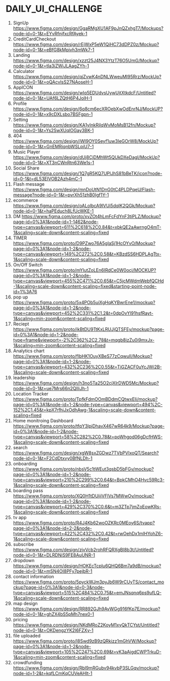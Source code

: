 # DAILY_UI_CHALLENGE

1. SignUp https://www.figma.com/design/GgaRMgXU1AF9pJnQZxhgT7/Mockups?node-id=0-1&t=EYvRfnjfxcRfAyek-1
2. CreditCardCheckout https://www.figma.com/design/rEjWxP5eW1QiHC73dDPZ0z/Mockup?node-id=0-1&t=eBfG8kMpivh3mWk7-1
3. Landing https://www.figma.com/design/xzzt25J4NX3YtzT76O5UmG/Mockup?node-id=0-1&t=tIa3iZWiJLAagZYh-1
4. Calculator https://www.figma.com/design/qjZvwK4nDNLWweuMI95Rrz/MockUp?node-id=0-1&t=oQAcvlsS27NAoseH-1
5. AppICON https://www.figma.com/design/wIq5EDUdvsUywUjtXtkdcF/Untitled?node-id=0-1&t=UAf6LZQtH6P4JolH-1
6. Profile https://www.figma.com/design/6q8cm6ecXROebXwOdEnrNJ/MockUP?node-id=0-1&t=x9cDXLsbo7BSFgpn-1
7. Setting https://www.figma.com/design/KA1yInkRjIqWvMoMsB12fn/Mockup?node-id=0-1&t=Ys2SwXUqlOGay3BK-1
8. 404 https://www.figma.com/design/iWl9OY0Seyf1uw3IeGOrW8/MockUp?node-id=0-1&t=GnEMRiqnbWSLpiU7-1
9. Music Player https://www.figma.com/design/dUj8CjDMhWt5QUkDXeDagI/MockUp?node-id=0-1&t=XT3nCWnRtn63We1s-1
10. Social Share https://www.figma.com/design/1Q7gR5KQ7UPlJhS81bBeTK/icon?node-id=0-1&t=dL53EIVOB2Azh4mC-1
11. Flash message https://www.figma.com/design/mnDoUtN1DnG0tC4PLDPqeU/Flash-message?node-id=0-1&t=pvrXh51zhB0Igf1Y-1
12. ecommerce https://www.figma.com/design/oALolbcA9IVUi5dqIK2QGk/Mockup?node-id=0-1&t=haPEduch8LfUcWKE-1
13. DM https://www.figma.com/proto/xvZOt4hLmFcFdYnF3tiPLZ/Mockup?page-id=0%3A1&node-id=1-1462&node-type=canvas&viewport=611%2C618%2C0.84&t=xbkQE2aAwrngO4mT-1&scaling=scale-down&content-scaling=fixed
14. TIMER https://www.figma.com/proto/D9PZwo76A5gIaSj1HcOYvO/Mockup?page-id=0%3A1&node-id=1-2&node-type=canvas&viewport=149%2C272%2C0.58&t=KBzdSS6HDPLAgTtx-1&scaling=scale-down&content-scaling=fixed
15. On/Off Switch  https://www.figma.com/proto/mYIutZoLEn6IRdCe0W0ocj/MOCKUP?page-id=0%3A1&node-id=1-2&node-type=canvas&viewport=455%2C471%2C0.65&t=C5jcMWdmWebfQCHd-1&scaling=scale-down&content-scaling=fixed&starting-point-node-id=1%3A76
16. pop up https://www.figma.com/proto/5x4POb5uiXgHqKYBwrEne1/mockup?page-id=0%3A1&node-id=1-2&node-type=canvas&viewport=452%2C331%2C1.2&t=0dpOvYl91hsfRayt-1&scaling=min-zoom&content-scaling=fixed
17. Reciept https://www.figma.com/proto/ikBtDU9TtKxLRUJjQTSFEy/mockup?page-id=0%3A1&node-id=1-2&node-type=frame&viewport=-2%2C362%2C2.78&t=mqgb8izZu0i9mxJx-1&scaling=min-zoom&content-scaling=fixed
18. Analytics chart https://www.figma.com/proto/flbHK1OuyXBeS77zCqwuII/Mockup?page-id=0%3A1&node-id=1-2&node-type=canvas&viewport=432%2C236%2C0.55&t=TiGZACF0uYcJWi2B-1&scaling=scale-down&content-scaling=fixed
19. leadership https://www.figma.com/design/h3no5Ta25O2cjXlrDWD5Mc/Mockup?node-id=0-1&t=ue7Mrs66n2QIIiJh-1
20. Location Tracker https://www.figma.com/proto/TpfkFdmOOmBDdmCQtwxEIi/mockup?page-id=0%3A1&node-id=1-2&node-type=canvas&viewport=494%2C-152%2C1.45&t=kpX7rfhjJxOdhAwg-1&scaling=scale-down&content-scaling=fixed
21. Home monitroing Dashboard https://www.figma.com/proto/tfqY3lpjDhavX467wR64k9/Mockup?page-id=0%3A1&node-id=1-2&node-type=canvas&viewport=58%2C282%2C0.78&t=poWhgod06gDcfHWS-1&scaling=scale-down&content-scaling=fixed
22. search https://www.figma.com/design/xgW8sxZGDwz7TVbPVIxoQT/Search?node-id=0-1&t=F2CdDtxvy0BfNLDh-1
23. onboarding https://www.figma.com/proto/nbsV5c1tWEut3qsbD5bFGv/mockup?page-id=0%3A1&node-id=1-2&node-type=canvas&viewport=210%2C299%2C0.64&t=BpkCMhO4Hvc59Rc3-1&scaling=scale-down&content-scaling=fixed
24. boarding pass https://www.figma.com/proto/XQ0H1tDUiijVFlVs7MWwOv/mockup?page-id=0%3A1&node-id=1-2&node-type=canvas&viewport=429%2C370%2C0.6&t=m3ZTp7jmZoEowKRs-1&scaling=scale-down&content-scaling=fixed
25. tv app https://www.figma.com/proto/R4J4Kb62woOZKRc0MEoy6S/tvapp?page-id=0%3A1&node-id=2-2&node-type=canvas&viewport=422%2C432%2C0.42&t=rwOehDx1mlHYohZ6-1&scaling=scale-down&content-scaling=fixed
26. subscribe https://www.figma.com/design/zjvVcb2rohRFQRXgBl8b3t/Untitled?node-id=0-1&t=DLRDNiS9FE8AuUNR-1
27. dropdown https://www.figma.com/design/HOKEcTcplu6QHQ6Bm7a9dB/mockup?node-id=0-1&t=mSN4OI8PFy7pejbR-1
28. contact information https://www.figma.com/proto/5pyckWJm3pyJb6W9rCUyTS/contact_mockup?page-id=0%3A1&node-id=0-3&node-type=canvas&viewport=515%2C484%2C0.75&t=emJNsqnq6ps9ufLQ-1&scaling=scale-down&content-scaling=fixed
29. map design https://www.figma.com/design/RR892GJh9AvWGg916fKp7E/mockup?node-id=0-1&t=ghZX4bS5pMh7nex0-1
30. pricing https://www.figma.com/design/NKdMRoZ2KoyM1xyQkTCYst/Untitled?node-id=0-1&t=OKDengzYK2I6FZXy-1
31. file uploaded https://www.figma.com/proto/l8Swd9zB9zQRkizz1mGhVW/Mockup?page-id=0%3A1&node-id=1-2&node-type=canvas&viewport=105%2C247%2C0.69&t=vK3aAjgdCWPTrkuD-1&scaling=min-zoom&content-scaling=fixed
32. crowdfunding https://www.figma.com/design/Rbl9mRGubv94kvbP3SLGqv/mockup?node-id=1-2&t=kqfLCmKqCUVeAHIt-1
